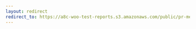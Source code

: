```yaml
---
layout: redirect
redirect_to: https://a8c-woo-test-reports.s3.amazonaws.com/public/pr-merge/43690/api/index.html
---
```

